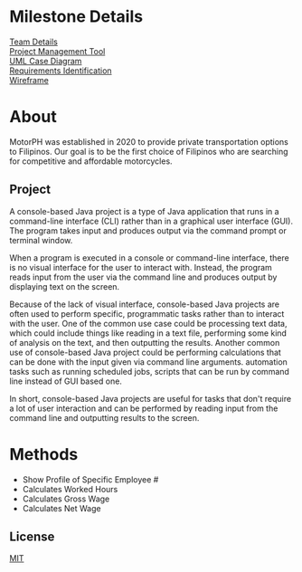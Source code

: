 # Milestone Details
[Team Details](https://docs.google.com/document/d/1JutBil6y4zvceIKPa4JXB_BFK92shYYbmLk6Nk_vrpI/edit?usp=share_link) <br />
[Project Management Tool](https://trello.com/b/GlxGQdfm/motorph) <br />
[UML Case Diagram](https://drive.google.com/file/d/13InvPypO2yt57JR2FMzNjWx6_un840Z7/view?usp=share_link) <br />
[Requirements Identification](https://docs.google.com/spreadsheets/d/1uqxow-akkKiOg8avyCE1irxqP7os3rAYmFuyCxXdqnk/edit?usp=sharing) <br />
[Wireframe](https://drive.google.com/file/d/1DM1v6YEZyxkxnCjDmKbK3dken_SF0BBZ/view?usp=share_link) <br />

# About

MotorPH was established in 2020 to provide private transportation options to Filipinos. Our goal is to be the first choice of Filipinos who are searching for competitive and affordable motorcycles.


## Project

A console-based Java project is a type of Java application that runs in a command-line interface (CLI) rather than in a graphical user interface (GUI). The program takes input and produces output via the command prompt or terminal window.

When a program is executed in a console or command-line interface, there is no visual interface for the user to interact with. Instead, the program reads input from the user via the command line and produces output by displaying text on the screen.

Because of the lack of visual interface, console-based Java projects are often used to perform specific, programmatic tasks rather than to interact with the user. One of the common use case could be processing text data, which could include things like reading in a text file, performing some kind of analysis on the text, and then outputting the results.
Another common use of console-based Java project could be performing calculations that can be done with the input given via command line arguments.
automation tasks such as running scheduled jobs, scripts that can be run by command line instead of GUI based one.

In short, console-based Java projects are useful for tasks that don't require a lot of user interaction and can be performed by reading input from the command line and outputting results to the screen.
# Methods
* Show Profile of Specific Employee # 
* Calculates Worked Hours 
* Calculates Gross Wage 
* Calculates Net Wage 

## License

[MIT](https://choosealicense.com/licenses/mit/)

